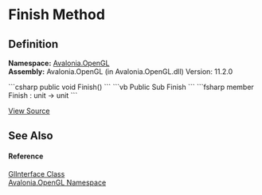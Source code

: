 # Finish Method




## Definition
**Namespace:** <a href="N_Avalonia_OpenGL">Avalonia.OpenGL</a>  
**Assembly:** Avalonia.OpenGL (in Avalonia.OpenGL.dll) Version: 11.2.0

<Tabs groupId="api-code-preview">
<TabItem value="csharp" label="C#">
```csharp
public void Finish()
```
</TabItem>
<TabItem value="vb" label="VB">
```vb
Public Sub Finish
```
</TabItem>
<TabItem value="fsharp" label="F#">
```fsharp
member Finish : unit -> unit 
```
</TabItem>
</Tabs>



<a href="https://github.com/AvaloniaUI/Avalonia/tree/master/src/Avalonia.OpenGL/obj/Release/net8.0/DevGenerators/Generator.GetProcAddressInitializationGenerator/globalAvalonia.OpenGL.GlInterface.cs#L77" title="View the source code">View Source</a>



## See Also


#### Reference
<a href="T_Avalonia_OpenGL_GlInterface">GlInterface Class</a>  
<a href="N_Avalonia_OpenGL">Avalonia.OpenGL Namespace</a>  

